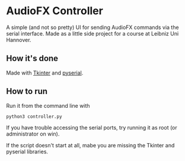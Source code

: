 # AudioFX Controller
A simple (and not so pretty) UI for sending AudioFX commands via the serial interface. Made as a little side project for a course at Leibniz Uni Hannover.

## How it's done
Made with [Tkinter](https://docs.python.org/3/library/tkinter.html) and [pyserial](https://pythonhosted.org/pyserial/).

## How to run
Run it from the command line with

    python3 controller.py

If you have trouble accessing the serial ports, try running it as root (or administrator on win).

If the script doesn't start at all, mabe you are missing the Tkinter and pyserial libraries.
